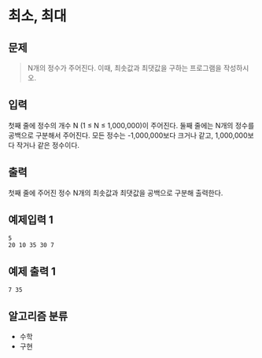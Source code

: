 # 최소, 최대
## 문제
> N개의 정수가 주어진다. 이때, 최솟값과 최댓값을 구하는 프로그램을 작성하시오.
## 입력
첫째 줄에 정수의 개수 N (1 ≤ N ≤ 1,000,000)이 주어진다. 둘째 줄에는 N개의 정수를 공백으로 구분해서 주어진다. 모든 정수는 -1,000,000보다 크거나 같고, 1,000,000보다 작거나 같은 정수이다.
## 출력
첫째 줄에 주어진 정수 N개의 최솟값과 최댓값을 공백으로 구분해 출력한다.

## 예제입력 1
```
5
20 10 35 30 7
```
## 예제 출력 1
```
7 35
```
## 알고리즘 분류
* 수학
* 구현